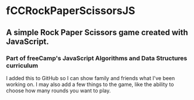# fCCRockPaperScissorsJS
## A simple Rock Paper Scissors game created with JavaScript.
### Part of freeCamp's JavaScript Algorithms and Data Structures curriculum
I added this to GitHub so I can show family and friends what I've been working on. I may also add a few things to the game, like the ability to choose how many rounds you want to play.
